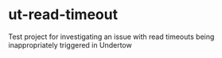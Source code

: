 # ut-read-timeout
Test project for investigating an issue with read timeouts being inappropriately triggered in Undertow 
